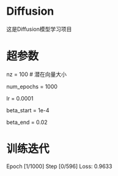 # Diffusion

这是Diffusion模型学习项目

# 超参数

nz = 100  # 潜在向量大小

num_epochs = 1000

lr = 0.0001

beta_start = 1e-4

beta_end = 0.02

# 训练迭代

Epoch [1/1000] Step [0/596] Loss: 0.9633



